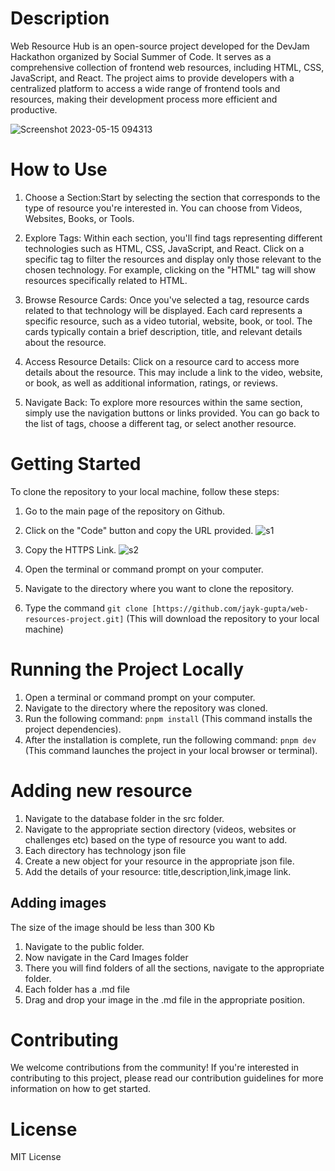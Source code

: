 # Description
Web Resource Hub is an open-source project developed for the DevJam Hackathon organized by Social Summer of Code. It serves as a comprehensive collection of frontend web resources, including HTML, CSS, JavaScript, and React. The project aims to provide developers with a centralized platform to access a wide range of frontend tools and resources, making their development process more efficient and productive.

![Screenshot 2023-05-15 094313](https://github.com/jayk-gupta/web-resources-project/assets/100681165/1f5db7da-e30c-4075-bab7-719cac80cae4)



# How to Use 
1. Choose a Section:Start by selecting the section that corresponds to the type of resource you're interested in. You can choose from Videos, Websites, Books, or Tools.

2. Explore Tags: Within each section, you'll find tags representing different technologies such as HTML, CSS, JavaScript, and React. Click on a specific tag to filter the resources and display only those relevant to the chosen technology. For example, clicking on the "HTML" tag will show resources specifically related to HTML.

3. Browse Resource Cards: Once you've selected a tag, resource cards related to that technology will be displayed. Each card represents a specific resource, such as a video tutorial, website, book, or tool. The cards typically contain a brief description, title, and relevant details about the resource.

4. Access Resource Details: Click on a resource card to access more details about the resource. This may include a link to the video, website, or book, as well as additional information, ratings, or reviews.

5. Navigate Back: To explore more resources within the same section, simply use the navigation buttons or links provided. You can go back to the list of tags, choose a different tag, or select another resource.

# Getting Started
To clone the repository to your local machine, follow these steps:

1. Go to the main page of the repository on Github.
2. Click on the "Code" button and copy the URL provided.
![s1](https://github.com/jayk-gupta/web-resources-project/assets/100681165/c6b5a565-212a-467a-a697-2106ba3911a4)
3. Copy the HTTPS Link.
![s2](https://github.com/jayk-gupta/web-resources-project/assets/100681165/eb19610e-4355-4dee-b481-ea56df90c634)

4. Open the terminal or command prompt on your computer.
5. Navigate to the directory where you want to clone the repository.
6. Type the command `git clone [https://github.com/jayk-gupta/web-resources-project.git]` (This will download the repository to your local machine)


# Running the Project Locally
1. Open a terminal or command prompt on your computer.
2. Navigate to the directory where the repository was cloned.
3. Run the following command: `pnpm install` (This command installs the project dependencies).
4. After the installation is complete, run the following command: `pnpm dev` (This command launches the project in your local browser or terminal).

# Adding new resource 
1. Navigate to the database folder in the src folder.
2. Navigate to the appropriate section directory (videos, websites or challenges etc) based on the type of resource you want to add. 
3. Each directory has technology json file
3. Create a new object for your resource in the appropriate json file.
4. Add the details of your resource: title,description,link,image link.

## Adding images
The size of the image should be less than 300 Kb
1. Navigate to the public folder.
2. Now navigate in the Card Images folder
3. There you will find folders of all the sections, navigate to the appropriate folder.
4. Each folder has a .md file
5. Drag and drop your image in the .md file in the appropriate position.

# Contributing
We welcome contributions from the community! If you're interested in contributing to this project, please read our contribution guidelines for more information on how to get started.

# License
MIT License

